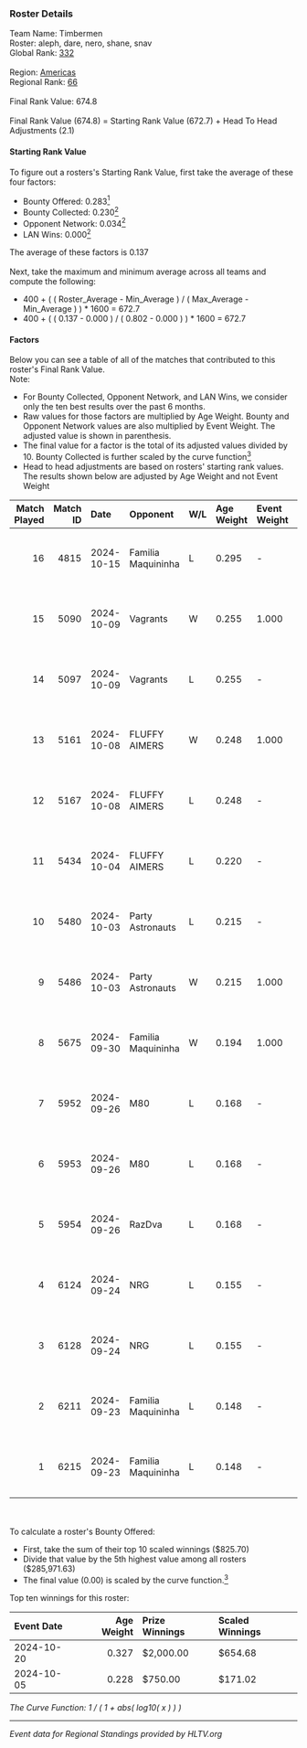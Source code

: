 ### Roster Details<br />
Team Name: Timbermen<br />
Roster: aleph, dare, nero, shane, snav<br />
Global Rank: [332](../../standings_global_2025_02_28.md)<br />
<br />
Region: [Americas]( ../../standings_americas_2025_02_28.md)<br />
Regional Rank: [66]( ../../standings_americas_2025_02_28.md)<br />
<br />
Final Rank Value:  674.8<br />
<br />
Final Rank Value (674.8) = Starting Rank Value (672.7) + Head To Head Adjustments (2.1)<br />

#### Starting Rank Value<br />
To figure out a rosters's Starting Rank Value, first take the average of these four factors:<br />
- Bounty Offered: 0.283[<sup>1</sup>](#table2)
- Bounty Collected: 0.230[<sup>2</sup>](#table1)
- Opponent Network: 0.034[<sup>2</sup>](#table1)
- LAN Wins: 0.000[<sup>2</sup>](#table1)

The average of these factors is 0.137<br />
<br />
Next, take the maximum and minimum average across all teams and compute the following:<br />
- 400 + ( ( Roster_Average - Min_Average ) / ( Max_Average - Min_Average ) ) * 1600 = 672.7
- 400 + ( ( 0.137 - 0.000 ) / ( 0.802 - 0.000 ) ) * 1600 = 672.7


#### Factors<br />
Below you can see a table of all of the matches that contributed to this roster's Final Rank Value.<br />
Note:<br />

- For Bounty Collected, Opponent Network, and LAN Wins, we consider only the ten best results over the past 6 months.
- Raw values for those factors are multiplied by Age Weight. Bounty and Opponent Network values are also multiplied by Event Weight. The adjusted value is shown in parenthesis.
- The final value for a factor is the total of its adjusted values divided by 10. Bounty Collected is further scaled by the curve function[<sup>3</sup>](#curveFunction)
- Head to head adjustments are based on rosters' starting rank values. The results shown below are adjusted by Age Weight and not Event Weight
<span id="table1"></span><br />


| Match Played | Match ID | Date       | Opponent           | W/L | Age Weight | Event Weight | Bounty Collected | Opponent Network | LAN Wins  | H2H Adj. | Roster                           |
| -: | -: | :- | :- | :- | :- | :- | :- | :- | :- | -: | :- |
|           16 |     4815 | 2024-10-15 | Familia Maquininha | L   | 0.295      | -            | -                | -                | -         |    -3.92 | aleph, dare, nero, shane, snav   |
|           15 |     5090 | 2024-10-09 | Vagrants           | W   | 0.255      | 1.000        | 0.002 (0.000)    | 0.547 (0.139)    | 0 (0.000) |     6.43 | aleph, dare, nero, shane, snav   |
|           14 |     5097 | 2024-10-09 | Vagrants           | L   | 0.255      | -            | -                | -                | -         |    -1.60 | aleph, dare, nero, shane, snav   |
|           13 |     5161 | 2024-10-08 | FLUFFY AIMERS      | W   | 0.248      | 1.000        | 0.006 (0.001)    | 0.237 (0.059)    | 0 (0.000) |     6.09 | aleph, dare, nero, shane, snav   |
|           12 |     5167 | 2024-10-08 | FLUFFY AIMERS      | L   | 0.248      | -            | -                | -                | -         |    -1.74 | aleph, dare, nero, shane, snav   |
|           11 |     5434 | 2024-10-04 | FLUFFY AIMERS      | L   | 0.220      | -            | -                | -                | -         |    -1.61 | aleph, dare, Fr3nk1e, nero, snav |
|           10 |     5480 | 2024-10-03 | Party Astronauts   | L   | 0.215      | -            | -                | -                | -         |    -1.20 | aleph, dare, nero, shane, snav   |
|            9 |     5486 | 2024-10-03 | Party Astronauts   | W   | 0.215      | 1.000        | 0.009 (0.002)    | 0.557 (0.120)    | 0 (0.000) |     5.62 | aleph, dare, nero, shane, snav   |
|            8 |     5675 | 2024-09-30 | Familia Maquininha | W   | 0.194      | 1.000        | 0.003 (0.001)    | 0.121 (0.023)    | 0 (0.000) |     3.58 | aleph, dare, nero, shane, snav   |
|            7 |     5952 | 2024-09-26 | M80                | L   | 0.168      | -            | -                | -                | -         |    -0.67 | aleph, dare, nero, shane, snav   |
|            6 |     5953 | 2024-09-26 | M80                | L   | 0.168      | -            | -                | -                | -         |    -0.67 | aleph, dare, nero, shane, snav   |
|            5 |     5954 | 2024-09-26 | RazDva             | L   | 0.168      | -            | -                | -                | -         |    -3.84 | aleph, dare, nero, shane, snav   |
|            4 |     6124 | 2024-09-24 | NRG                | L   | 0.155      | -            | -                | -                | -         |    -0.16 | aleph, dare, nero, shane, snav   |
|            3 |     6128 | 2024-09-24 | NRG                | L   | 0.155      | -            | -                | -                | -         |    -0.16 | aleph, dare, nero, shane, snav   |
|            2 |     6211 | 2024-09-23 | Familia Maquininha | L   | 0.148      | -            | -                | -                | -         |    -2.04 | aleph, dare, nero, shane, snav   |
|            1 |     6215 | 2024-09-23 | Familia Maquininha | L   | 0.148      | -            | -                | -                | -         |    -2.06 | aleph, dare, nero, shane, snav   |

<br />
<span id="table2"></span><br />
To calculate a roster's Bounty Offered:<br />

- First, take the sum of their top 10 scaled winnings ($825.70)
- Divide that value by the 5th highest value among all rosters ($285,971.63)
- The final value (0.00) is scaled by the curve function.[<sup>3</sup>](#curveFunction)

Top ten winnings for this roster:<br />

| Event Date | Age Weight | Prize Winnings | Scaled Winnings |
| :- | -: | :- | :- |
| 2024-10-20 |      0.327 | $2,000.00      | $654.68         |
| 2024-10-05 |      0.228 | $750.00        | $171.02         |


<span id="curveFunction"></span>_The Curve Function: 1 / ( 1 + abs( log10( x ) ) )_<br />

---
_Event data for Regional Standings provided by HLTV.org_<br />
